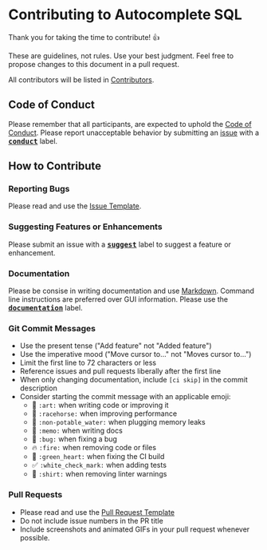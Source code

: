 # Contributing to Autocomplete SQL
Thank you for taking the time to contribute! :+1:

These are guidelines, not rules. Use your best judgment. Feel free to propose changes to this document in a pull request.

All contributors will be listed in [Contributors].

## Code of Conduct
Please remember that all participants, are expected to uphold the [Code of Conduct]. Please report unacceptable behavior by submitting an [issue] with a <kbd>**[conduct]**</kbd> label.

## How to Contribute
### Reporting Bugs
Please read and use the [Issue Template].

### Suggesting Features or Enhancements
Please submit an issue with a <kbd>**[suggest]**</kbd> label to suggest a feature or enhancement.

### Documentation
Please be consise in writing documentation and use [Markdown]. Command line instructions are preferred over GUI information. Please use the <kbd>**[documentation]**</kbd> label.

### Git Commit Messages
- Use the present tense ("Add feature" not "Added feature")
- Use the imperative mood ("Move cursor to..." not "Moves cursor to...")
- Limit the first line to 72 characters or less
- Reference issues and pull requests liberally after the first line
- When only changing documentation, include `[ci skip]` in the commit description
- Consider starting the commit message with an applicable emoji:
    - :art: `:art:` when writing code or improving it
    - :racehorse: `:racehorse:` when improving performance
    - :non-potable_water: `:non-potable_water:` when plugging memory leaks
    - :memo: `:memo:` when writing docs
    - :bug: `:bug:` when fixing a bug
    - :fire: `:fire:` when removing code or files
    - :green_heart: `:green_heart:` when fixing the CI build
    - :white_check_mark: `:white_check_mark:` when adding tests
    - :shirt: `:shirt:` when removing linter warnings

### Pull Requests
- Please read and use the [Pull Request Template]
- Do not include issue numbers in the PR title
- Include screenshots and animated GIFs in your pull request whenever possible.

[Code of Conduct]: https://github.com/webdevel/autocomplete-sql/blob/master/CODE_OF_CONDUCT.md
[Contributors]: https://github.com/webdevel/autocomplete-sql/blob/master/CONTRIBUTORS.md
[conduct]: https://github.com/webdevel/autocomplete-sql/labels/conduct
[documentation]: https://github.com/webdevel/autocomplete-sql/labels/documentation
[suggest]: https://github.com/webdevel/autocomplete-sql/labels/suggest
[issue]: https://github.com/webdevel/autocomplete-sql/issues
[Issue Template]: https://github.com/webdevel/autocomplete-sql/blob/master/ISSUE_TEMPLATE.md
[Pull Request Template]: https://github.com/webdevel/autocomplete-sql/blob/master/PULL_REQUEST_TEMPLATE.md
[Markdown]: https://daringfireball.net/projects/markdown
